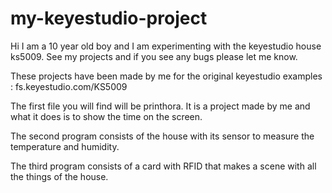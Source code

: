 # my-keyestudio-project
Hi I am a 10 year old boy and I am experimenting with the keyestudio house ks5009.
See my projects and if you see any bugs please let me know.

These projects have been made by me for the original keyestudio examples : fs.keyestudio.com/KS5009

The first file you will find will be printhora.
It is a project made by me and what it does is to show the time on the screen.

The second program consists of the house with its sensor to measure the temperature and humidity.

The third program consists of a card with RFID  that makes a scene with all the things of the house.